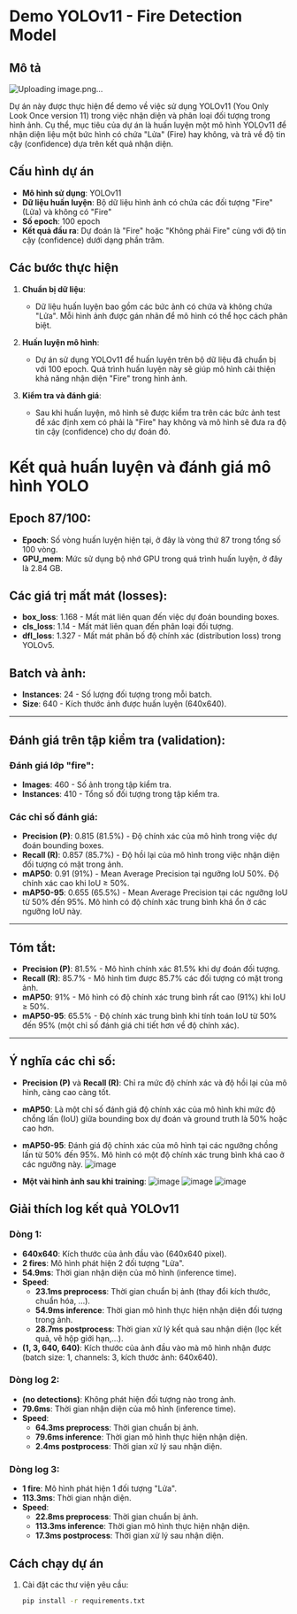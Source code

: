 # Demo YOLOv11 - Fire Detection Model

## Mô tả
![Uploading image.png…]()

Dự án này được thực hiện để demo về việc sử dụng YOLOv11 (You Only Look Once version 11) trong việc nhận diện và phân loại đối tượng trong hình ảnh. Cụ thể, mục tiêu của dự án là huấn luyện một mô hình YOLOv11 để nhận diện liệu một bức hình có chứa "Lửa" (Fire) hay không, và trả về độ tin cậy (confidence) dựa trên kết quả nhận diện.

## Cấu hình dự án

- **Mô hình sử dụng**: YOLOv11
- **Dữ liệu huấn luyện**: Bộ dữ liệu hình ảnh có chứa các đối tượng "Fire" (Lửa) và không có "Fire"
- **Số epoch**: 100 epoch
- **Kết quả đầu ra**: Dự đoán là "Fire" hoặc "Không phải Fire" cùng với độ tin cậy (confidence) dưới dạng phần trăm.

## Các bước thực hiện

1. **Chuẩn bị dữ liệu**:
    - Dữ liệu huấn luyện bao gồm các bức ảnh có chứa và không chứa "Lửa". Mỗi hình ảnh được gán nhãn để mô hình có thể học cách phân biệt.

2. **Huấn luyện mô hình**:
    - Dự án sử dụng YOLOv11 để huấn luyện trên bộ dữ liệu đã chuẩn bị với 100 epoch. Quá trình huấn luyện này sẽ giúp mô hình cải thiện khả năng nhận diện "Fire" trong hình ảnh.

3. **Kiểm tra và đánh giá**:
    - Sau khi huấn luyện, mô hình sẽ được kiểm tra trên các bức ảnh test để xác định xem có phải là "Fire" hay không và mô hình sẽ đưa ra độ tin cậy (confidence) cho dự đoán đó.
# Kết quả huấn luyện và đánh giá mô hình YOLO

## Epoch 87/100:
- **Epoch**: Số vòng huấn luyện hiện tại, ở đây là vòng thứ 87 trong tổng số 100 vòng.
- **GPU_mem**: Mức sử dụng bộ nhớ GPU trong quá trình huấn luyện, ở đây là 2.84 GB.

## Các giá trị mất mát (losses):
- **box_loss**: 1.168 - Mất mát liên quan đến việc dự đoán bounding boxes.
- **cls_loss**: 1.14 - Mất mát liên quan đến phân loại đối tượng.
- **dfl_loss**: 1.327 - Mất mát phân bố độ chính xác (distribution loss) trong YOLOv5.

## Batch và ảnh:
- **Instances**: 24 - Số lượng đối tượng trong mỗi batch.
- **Size**: 640 - Kích thước ảnh được huấn luyện (640x640).

---

## Đánh giá trên tập kiểm tra (validation):

### Đánh giá lớp "fire":
- **Images**: 460 - Số ảnh trong tập kiểm tra.
- **Instances**: 410 - Tổng số đối tượng trong tập kiểm tra.

### Các chỉ số đánh giá:
- **Precision (P)**: 0.815 (81.5%) - Độ chính xác của mô hình trong việc dự đoán bounding boxes.
- **Recall (R)**: 0.857 (85.7%) - Độ hồi lại của mô hình trong việc nhận diện đối tượng có mặt trong ảnh.
- **mAP50**: 0.91 (91%) - Mean Average Precision tại ngưỡng IoU 50%. Độ chính xác cao khi IoU ≥ 50%.
- **mAP50-95**: 0.655 (65.5%) - Mean Average Precision tại các ngưỡng IoU từ 50% đến 95%. Mô hình có độ chính xác trung bình khá ổn ở các ngưỡng IoU này.

---

## Tóm tắt:
- **Precision (P)**: 81.5% - Mô hình chính xác 81.5% khi dự đoán đối tượng.
- **Recall (R)**: 85.7% - Mô hình tìm được 85.7% các đối tượng có mặt trong ảnh.
- **mAP50**: 91% - Mô hình có độ chính xác trung bình rất cao (91%) khi IoU ≥ 50%.
- **mAP50-95**: 65.5% - Độ chính xác trung bình khi tính toán IoU từ 50% đến 95% (một chỉ số đánh giá chi tiết hơn về độ chính xác).

---

## Ý nghĩa các chỉ số:
- **Precision (P)** và **Recall (R)**: Chỉ ra mức độ chính xác và độ hồi lại của mô hình, càng cao càng tốt.
- **mAP50**: Là một chỉ số đánh giá độ chính xác của mô hình khi mức độ chồng lấn (IoU) giữa bounding box dự đoán và ground truth là 50% hoặc cao hơn.
- **mAP50-95**: Đánh giá độ chính xác của mô hình tại các ngưỡng chồng lấn từ 50% đến 95%. Mô hình  có một độ chính xác trung bình khá cao ở các ngưỡng này.
  ![image](https://github.com/user-attachments/assets/976bb30e-1419-4334-b65e-4bd772770cd0)

- **Một vài hình ảnh sau khi training**:
   ![image](https://github.com/user-attachments/assets/903d0f74-cbc2-4898-96ec-67944ae51580)
   ![image](https://github.com/user-attachments/assets/5bf092dd-2bc2-4a12-8149-ca1ebc3f7b5d)
   ![image](https://github.com/user-attachments/assets/4d1225fb-4461-48ec-bee7-02566688ac40)

## Giải thích log kết quả YOLOv11

### Dòng 1:
- **640x640**: Kích thước của ảnh đầu vào (640x640 pixel).
- **2 fires**: Mô hình phát hiện 2 đối tượng "Lửa".
- **54.9ms**: Thời gian nhận diện của mô hình (inference time).
- **Speed**:
  - **23.1ms preprocess**: Thời gian chuẩn bị ảnh (thay đổi kích thước, chuẩn hóa, ...).
  - **54.9ms inference**: Thời gian mô hình thực hiện nhận diện đối tượng trong ảnh.
  - **28.7ms postprocess**: Thời gian xử lý kết quả sau nhận diện (lọc kết quả, vẽ hộp giới hạn,...).
- **(1, 3, 640, 640)**: Kích thước của ảnh đầu vào mà mô hình nhận được (batch size: 1, channels: 3, kích thước ảnh: 640x640).
### Dòng log 2:

- **(no detections)**: Không phát hiện đối tượng nào trong ảnh.
- **79.6ms**: Thời gian nhận diện của mô hình (inference time).
- **Speed**:
  - **64.3ms preprocess**: Thời gian chuẩn bị ảnh.
  - **79.6ms inference**: Thời gian mô hình thực hiện nhận diện.
  - **2.4ms postprocess**: Thời gian xử lý sau nhận diện.

### Dòng log 3:
- **1 fire**: Mô hình phát hiện 1 đối tượng "Lửa".
- **113.3ms**: Thời gian nhận diện.
- **Speed**:
  - **22.8ms preprocess**: Thời gian chuẩn bị ảnh.
  - **113.3ms inference**: Thời gian mô hình thực hiện nhận diện.
  - **17.3ms postprocess**: Thời gian xử lý sau nhận diện.
## Cách chạy dự án

1. Cài đặt các thư viện yêu cầu:
   ```bash
   pip install -r requirements.txt

